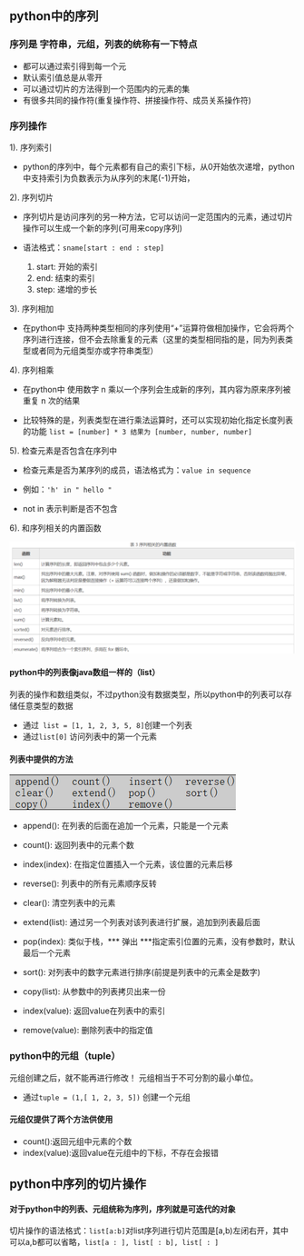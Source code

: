 ## python中的序列

### 序列是 字符串，元组，列表的统称有一下特点
- 都可以通过索引得到每一个元 
- 默认索引值总是从零开 
- 可以通过切片的方法得到一个范围内的元素的集 
- 有很多共同的操作符(重复操作符、拼接操作符、成员关系操作符)

### 序列操作

1). 序列索引
- python的序列中，每个元素都有自己的索引下标，从0开始依次递增，python中支持索引为负数表示为从序列的末尾(-1)开始，

2). 序列切片
- 序列切片是访问序列的另一种方法，它可以访问一定范围内的元素，通过切片操作可以生成一个新的序列(可用来copy序列)

- 语法格式：```sname[start : end : step]```
    1. start: 开始的索引
    2. end: 结束的索引
    3. step: 递增的步长

3). 序列相加
- 在python中 支持两种类型相同的序列使用“+”运算符做相加操作，它会将两个序列进行连接，但不会去除重复的元素（这里的类型相同指的是，同为列表类型或者同为元组类型亦或字符串类型）

4). 序列相乘
- 在python中 使用数字 n 乘以一个序列会生成新的序列，其内容为原来序列被重复 n 次的结果

- 比较特殊的是，列表类型在进行乘法运算时，还可以实现初始化指定长度列表的功能 
    ``` list = [number] * 3 结果为 [number, number, number] ```

5). 检查元素是否包含在序列中

- 检查元素是否为某序列的成员，语法格式为：``` value in sequence ```

- 例如：``` 'h' in " hello " ```

- not in 表示判断是否不包含


6). 和序列相关的内置函数

![](序列的相关内置函数.png)


#### python中的列表像java数组一样的（list）

列表的操作和数组类似，不过python没有数据类型，所以python中的列表可以存储任意类型的数据

- 通过``` list = [1, 1, 2, 3, 5, 8]```创建一个列表
- 通过``` list[0] ``` 访问列表中的第一个元素

#### 列表中提供的方法
![](list列表方法.png)

- append(): 在列表的后面在追加一个元素，只能是一个元素

- count(): 返回列表中的元素个数

- index(index): 在指定位置插入一个元素，该位置的元素后移

- reverse(): 列表中的所有元素顺序反转

- clear(): 清空列表中的元素

- extend(list): 通过另一个列表对该列表进行扩展，追加到列表最后面

- pop(index): 类似于栈，*** 弹出 ***指定索引位置的元素，没有参数时，默认最后一个元素

- sort(): 对列表中的数字元素进行排序(前提是列表中的元素全是数字)

- copy(list): 从参数中的列表拷贝出来一份

- index(value): 返回value在列表中的索引

- remove(value): 删除列表中的指定值

### python中的元组（tuple）

元组创建之后，就不能再进行修改！
元组相当于不可分割的最小单位。
- 通过``` tuple = (1,[ 1, 2, 3, 5]) ``` 创建一个元组

#### 元组仅提供了两个方法供使用
- count():返回元组中元素的个数
- index(value):返回value在元组中的下标，不存在会报错

## python中序列的切片操作

#### 对于python中的列表、元组统称为序列，序列就是可迭代的对象

切片操作的语法格式：``` list[a:b] ```对list序列进行切片范围是[a,b)左闭右开，其中可以a,b都可以省略，``` list[a : ], list[ : b], list[ : ] ```

